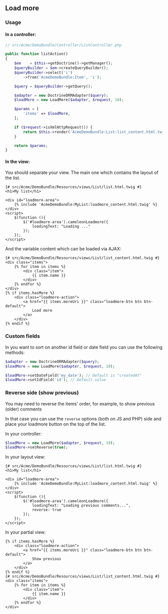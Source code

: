 
## Load more

### Usage

#### In a controller:

```php
// src/Acme/DemoBundle/Controller/ListController.php

public function listAction()
{
	$em    = $this->getDoctrine()->getManager();
	$queryBuilder = $em->createQueryBuilder();
	$queryBuilder->select('i')
		->from('AcmeDemoBundle:Item', 'i');

	$query = $queryBuilder->getQuery();

	$adapter = new DoctrineORMAdapter($query);
	$loadMore = new LoadMore($adapter, $request, 10);

	$params = [
		'items' => $loadMore,
	];

	if ($request->isXmlHttpRequest()) {
		return $this->render('AcmeDemoBundle:List:list_content.html.twig', $params);
	}

	return $params;
}
```

#### In the view:

You should separate your view.
The main one which contains the layout of the list.

```django
{# src/Acme/DemoBundle/Resources/views/List/list.html.twig #}
<h1>My list</h1>

<div id="loadmore-area">
	{% include 'AcmeDemoBundle:MyList:loadmore_content.html.twig' %}
</div>
<script>
	$(function (){
		$('#loadmore-area').cameleonLoadmore({
			loadingText: "Loading ..."
		});
	});
</script>
```

And the variable content which can be loaded via AJAX:

```django
{# src/Acme/DemoBundle/Resources/views/List/list_content.html.twig #}
<div class="items">
	{% for item in items %}
		<div class="item">
			{{ item.name }}
		</div>
	{% endfor %}
</div>
{% if items.hasMore %}
	<div class="loadmore-action">
		<a href="{{ items.moreUri }}" class="loadmore-btn btn btn-default">
			Load more
		</a>
	</div>
{% endif %}
```

### Custom fields

In you want to sort on another id field or date field you can use the following methods:

```php
$adapter = new DoctrineORMAdapter($query);
$loadMore = new LoadMore($adapter, $request, 10);

$loadMore->setDateField('my_date'); // Default is "createdAt"
$loadMore->setIdField('id'); // Default value
```

### Reverse side (show previous)

You may need to reverse the items' order, for example, to show previous (older) comments

In that case you can use the `reverse` options (both on JS and PHP) side and place your loadmore button on the top of the list.

In your controller:

```php
$loadMore = new LoadMore($adapter, $request, 10);
$loadMore->setReverse(true);
```

In your layout view:

```django
{# src/Acme/DemoBundle/Resources/views/List/list.html.twig #}
<h1>My list</h1>

<div id="loadmore-area">
	{% include 'AcmeDemoBundle:MyList:loadmore_content.html.twig' %}
</div>
<script>
	$(function (){
		$('#loadmore-area').cameleonLoadmore({
			loadingText: "Loading previous comments...",
			reverse: true
		});
	});
</script>
```

In your partial view:

```django
{% if items.hasMore %}
	<div class="loadmore-action">
		<a href="{{ items.moreUri }}" class="loadmore-btn btn btn-default">
			Show previous
		</a>
	</div>
{% endif %}
{# src/Acme/DemoBundle/Resources/views/List/list_content.html.twig #}
<div class="items">
	{% for item in items %}
		<div class="item">
			{{ item.name }}
		</div>
	{% endfor %}
</div>
```
